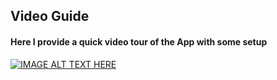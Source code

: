 ## Video Guide

#### Here I provide a quick video tour of the App with some setup

[![IMAGE ALT TEXT HERE](https://img.youtube.com/vi/S1j3xjNxHpY/0.jpg)](https://www.youtube.com/watch?v=S1j3xjNxHpY)

